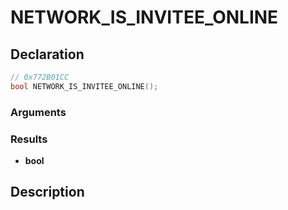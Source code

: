 # NETWORK_IS_INVITEE_ONLINE

## Declaration
```cpp
// 0x772B01CC
bool NETWORK_IS_INVITEE_ONLINE();
```

### Arguments

### Results
- **bool**

## Description
